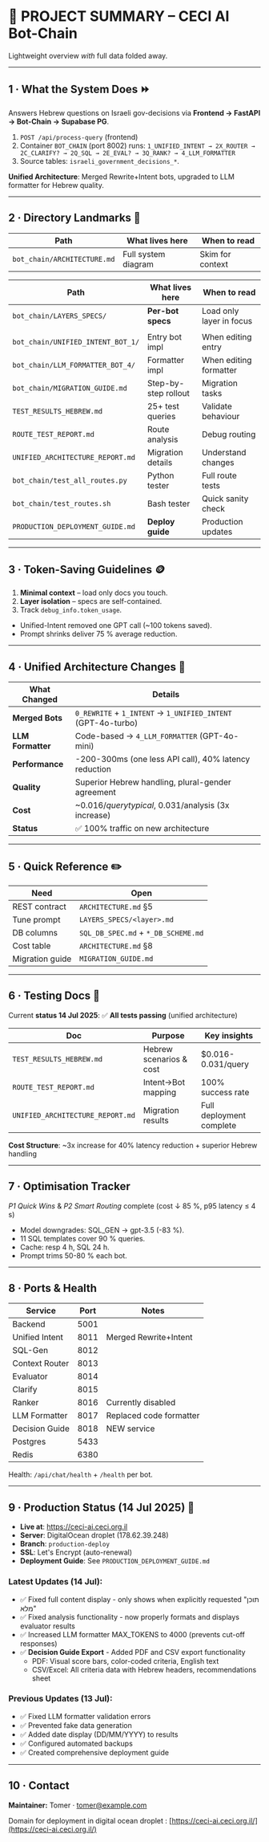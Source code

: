 # 📑 PROJECT SUMMARY – CECI AI Bot-Chain

Lightweight overview *with* full data folded away.

---

## 1 · What the System Does ⏩

Answers Hebrew questions on Israeli gov-decisions
via **Frontend → FastAPI → Bot-Chain → Supabase PG**.

1. `POST /api/process-query` (frontend)
2. Container `BOT_CHAIN` (port 8002) runs:
   `1_UNIFIED_INTENT → 2X_ROUTER → 2C_CLARIFY? → 2Q_SQL → 2E_EVAL? → 3Q_RANK? → 4_LLM_FORMATTER`
3. Source tables: `israeli_government_decisions_*`.

**Unified Architecture**: Merged Rewrite+Intent bots, upgraded to LLM formatter for Hebrew quality.

---

## 2 · Directory Landmarks 📂

| Path                        | What lives here     | When to read     |
| --------------------------- | ------------------- | ---------------- |
| `bot_chain/ARCHITECTURE.md` | Full system diagram | Skim for context |

| Path                              | What lives here      | When to read             |
| --------------------------------- | -------------------- | ------------------------ |
| `bot_chain/LAYERS_SPECS/`         | **Per-bot specs**    | Load only layer in focus |
|                                   |                      |                          |
| `bot_chain/UNIFIED_INTENT_BOT_1/` | Entry bot impl       | When editing entry       |
| `bot_chain/LLM_FORMATTER_BOT_4/`  | Formatter impl       | When editing formatter   |
| `bot_chain/MIGRATION_GUIDE.md`    | Step-by-step rollout | Migration tasks          |
| `TEST_RESULTS_HEBREW.md`          | 25+ test queries     | Validate behaviour       |
| `ROUTE_TEST_REPORT.md`            | Route analysis       | Debug routing            |
| `UNIFIED_ARCHITECTURE_REPORT.md`  | Migration details    | Understand changes       |
| `bot_chain/test_all_routes.py`    | Python tester        | Full route tests         |
| `bot_chain/test_routes.sh`        | Bash tester          | Quick sanity check       |
| `PRODUCTION_DEPLOYMENT_GUIDE.md`  | **Deploy guide**     | Production updates       |

---

## 3 · Token-Saving Guidelines 🪙

1. **Minimal context** – load only docs you touch.
2. **Layer isolation** – specs are self-contained.
3. Track `debug_info.token_usage`.

* Unified-Intent removed one GPT call (~100 tokens saved).
* Prompt shrinks deliver 75 % average reduction.

---

## 4 · Unified Architecture Changes 🚀

| What Changed | Details |
| ------------ | ------- |
| **Merged Bots** | `0_REWRITE` + `1_INTENT` → `1_UNIFIED_INTENT` (GPT-4o-turbo) |
| **LLM Formatter** | Code-based → `4_LLM_FORMATTER` (GPT-4o-mini) |
| **Performance** | -200-300ms (one less API call), 40% latency reduction |
| **Quality** | Superior Hebrew handling, plural-gender agreement |
| **Cost** | ~$0.016/query typical, ~$0.031/analysis (3x increase) |
| **Status** | ✅ 100% traffic on new architecture |

---

## 5 · Quick Reference ✏️

| Need            | Open                                |
| --------------- | ----------------------------------- |
| REST contract   | `ARCHITECTURE.md` §5                |
| Tune prompt     | `LAYERS_SPECS/<layer>.md`           |
| DB columns      | `SQL_DB_SPEC.md` + `*_DB_SCHEME.md` |
| Cost table      | `ARCHITECTURE.md` §8                |
| Migration guide | `MIGRATION_GUIDE.md`                |

---

## 6 · Testing Docs 🧪

Current **status 14 Jul 2025**: ✅ **All tests passing** (unified architecture)

| Doc                      | Purpose                 | Key insights        |
| ------------------------ | ----------------------- | ------------------- |
| `TEST_RESULTS_HEBREW.md` | Hebrew scenarios & cost | \$0.016-0.031/query |
| `ROUTE_TEST_REPORT.md`   | Intent→Bot mapping      | 100% success rate   |
| `UNIFIED_ARCHITECTURE_REPORT.md` | Migration results | Full deployment complete |

**Cost Structure**: ~3x increase for 40% latency reduction + superior Hebrew handling

---

## 7 · Optimisation Tracker

*P1 Quick Wins* & *P2 Smart Routing* complete
(cost ↓ 85 %, p95 latency ≤ 4 s)‏

* Model downgrades: SQL\_GEN → gpt-3.5 (-83 %).
* 11 SQL templates cover 90 % queries.
* Cache: resp 4 h, SQL 24 h.
* Prompt trims 50-80 % each bot.

---

## 8 · Ports & Health

| Service | Port | Notes |
| ------- | ---- | ----- |
| Backend | 5001 | |
| Unified Intent | 8011 | Merged Rewrite+Intent |
| SQL-Gen | 8012 | |
| Context Router | 8013 | |
| Evaluator | 8014 | |
| Clarify | 8015 | |
| Ranker | 8016 | Currently disabled |
| LLM Formatter | 8017 | Replaced code formatter |
| Decision Guide | 8018 | NEW service |
| Postgres | 5433 | |
| Redis | 6380 | |

Health: `/api/chat/health` + `/health` per bot.

---

## 9 · Production Status (14 Jul 2025) 🚀

- **Live at**: https://ceci-ai.ceci.org.il
- **Server**: DigitalOcean droplet (178.62.39.248)
- **Branch**: `production-deploy`
- **SSL**: Let's Encrypt (auto-renewal)
- **Deployment Guide**: See `PRODUCTION_DEPLOYMENT_GUIDE.md`

### Latest Updates (14 Jul):
- ✅ Fixed full content display - only shows when explicitly requested "תוכן מלא"
- ✅ Fixed analysis functionality - now properly formats and displays evaluator results
- ✅ Increased LLM formatter MAX_TOKENS to 4000 (prevents cut-off responses)
- ✅ **Decision Guide Export** - Added PDF and CSV export functionality
  - PDF: Visual score bars, color-coded criteria, English text
  - CSV/Excel: All criteria data with Hebrew headers, recommendations sheet

### Previous Updates (13 Jul):
- ✅ Fixed LLM formatter validation errors
- ✅ Prevented fake data generation
- ✅ Added date display (DD/MM/YYYY) to results
- ✅ Configured automated backups
- ✅ Created comprehensive deployment guide

---

## 10 · Contact

**Maintainer:** Tomer · [tomer@example.com](mailto:tomer@example.com)

Domain for deployment in digital ocean droplet : [https://ceci-ai.ceci.org.il/](https://ceci-ai.ceci.org.il/)